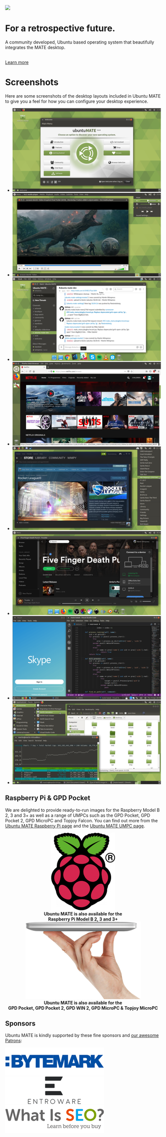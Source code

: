 <!--
.. title: Ubuntu MATE
.. slug: index
.. date: 2014-06-10 23:01:09 UTC
.. tags: Ubuntu,MATE
.. link:
.. description:
.. type: text
.. hidetitle: true
-->

<div id="ubuntu-mate-triangles">
    <div id="ubuntu-mate-triangles-overlay" class="row">
        <div id="welcome-1" class="greetings col-md-6 col-md-offset-3 col-sm-8 col-sm-offset-2 col-xs-11">
            <img class="hidden-xs" src="/assets/img/logos/ubuntu-mate.svg" />
            <div class="description">
                <h1>For a retrospective future.</h1>
                <p>A community developed, Ubuntu based operating system that beautifully integrates the MATE desktop.</p>
                <br>
                <a href="/about/" class="btn btn-primary btn-lg">Learn more</a>
            </div>
        </div>
    </div>
</div>

<div id="ubuntu-mate-triangles-block"></div>
<link href="/assets/css/ubuntu-mate-triangles.css" rel="stylesheet" type="text/css">
<script src="/assets/js/jquery-1.12.2.min.js"></script>
<script src="/assets/js/ubuntu-mate-triangles.js"></script>

# Screenshots

Here are some screenshots of the desktop layouts included in Ubuntu MATE
to give you a feel for how you can configure your desktop experience.

<!-- Outer wrapper for presentation only, this can be anything you like -->
<div align="center">
<div id="banner-fade">
  <!-- start Basic Jquery Slider -->
  <ul class="bjqs">
    <li><a class="image-reference" href="/gallery/Screenshots/01_familiar.png"><img src="/gallery/Screenshots/01_familiar.png" title="Familiar - the default experience, a familiar two panel layout with a searchable menu"></a></li>
    <li><a class="image-reference" href="/gallery/Screenshots/02_contemporary.png"><img src="/gallery/Screenshots/02_contemporary.png" title="Contemporary - modernised two panel layout featuring a searchable menu with global menus"></a></li>
    <li><a class="image-reference" href="/gallery/Screenshots/03_cupertino.png"><img src="/gallery/Screenshots/03_cupertino.png" title="Cupertino - a dock and top panel with searchable launcher and global menus similar to macOS"></a></li>
    <li><a class="image-reference" href="/gallery/Screenshots/04_mutiny.png"><img src="/gallery/Screenshots/04_mutiny.png" title="Mutiny - application dock, searchable launcher and global menus similar to Unity 7"></a></li>
    <li><a class="image-reference" href="/gallery/Screenshots/05_netbook.png"><img src="/gallery/Screenshots/05_netbook.png" title="Netbook - a compact, single top panel layout, ideal for small screens"></a></li>
    <li><a class="image-reference" href="/gallery/Screenshots/06_pantheon.png"><img src="/gallery/Screenshots/06_pantheon.png" title="Pantheon - a dock and top panel with a searchable menu"></a></li>
    <li><a class="image-reference" href="/gallery/Screenshots/07_redmond.png"><img src="/gallery/Screenshots/07_redmond.png" title="Redmond - single bottom panel with a searchable menu, similar to the taskbar in Windows"></a></li>
    <li><a class="image-reference" href="/gallery/Screenshots/08_traditional.png"><img src="/gallery/Screenshots/08_traditional.png" title="Traditional - two panel layout featuring the iconic 'Applications, Places, System' menu"></a></li>
  </ul>
  <!-- end Basic jQuery Slider -->
</div>
<!-- End outer wrapper -->
</div>
<script src="/assets/js/jquery.min.js"></script>
<script src="/assets/js/bjqs-1.3.min.js"></script>
<script>
    jQuery(document).ready(function($) {
    $('#banner-fade').bjqs({
        width : 852,
        height : 480,
        animspeed : 5000,
        responsive : true,
        usecaptions : false
    });
});
</script>

## Raspberry Pi & GPD Pocket

We are delighted to provide ready-to-run images for the Raspberry Model B
2, 3 and 3+ as well as a range of UMPCs such as the GPD Pocket,
GPD Pocket 2, GPD MicroPC and Topjoy Falcon. You can find out
more from the [Ubuntu MATE Raspberry Pi page](/raspberry-pi/) and the
[Ubuntu MATE UMPC page](/umpc/).

<div class="row">
  <div class="col-xs-6">
    <div class="well bs-component" align="center">
      <a href="/raspberry-pi/"><img class="centered" src="/images/logos/raspberry-pi.png" alt="Raspberry Pi" /></a><br />
      <b>Ubuntu MATE is also available for the<br />Raspberry Pi Model B 2, 3 and 3+</b>
    </div>
  </div>
  <div class="col-xs-6">
    <div class="well bs-component" align="center">
      <a href="/umpc/"><img class="centered" src="/images/logos/gpd-pocket2.png" alt="GPD Pocket" /></a><br />
      <b>Ubuntu MATE is also available for the<br />GPD Pocket, GPD Pocket 2, GPD WIN 2, GPD MicroPC & Topjoy MicroPC</b>
    </div>
  </div>
</div>

## Sponsors

Ubuntu MATE is kindly supported by these fine sponsors and [our awesome Patrons](https://www.patreon.com/ubuntu_mate):

<div class="row">
  <div class="col-xs-6">
    <div class="well bs-component">
    <a href="https://www.bytemark.co.uk/r/ubuntu-mate/"><img class="centered" src="/images/sponsors/bytemark.png" alt="Bytemark" /></a>
    </div>
  </div>
  <div class="col-xs-6">
    <div class="well bs-component">
    <a href="https://entroware.com"><img class="centered" src="/images/sponsors/entroware.png" alt="Entroware" /></a>
    </div>
  </div>
</div>

<div class="row">
  <div class="col-xs-6">
    <!-- VJ -->
    <div class="well bs-component">
    <a href="http://www.whatisseo.com/"><img class="centered" src="/images/sponsors/whatisseo.png" alt="What is SEO?" /></a>
    </div>
  </div>
</div>
